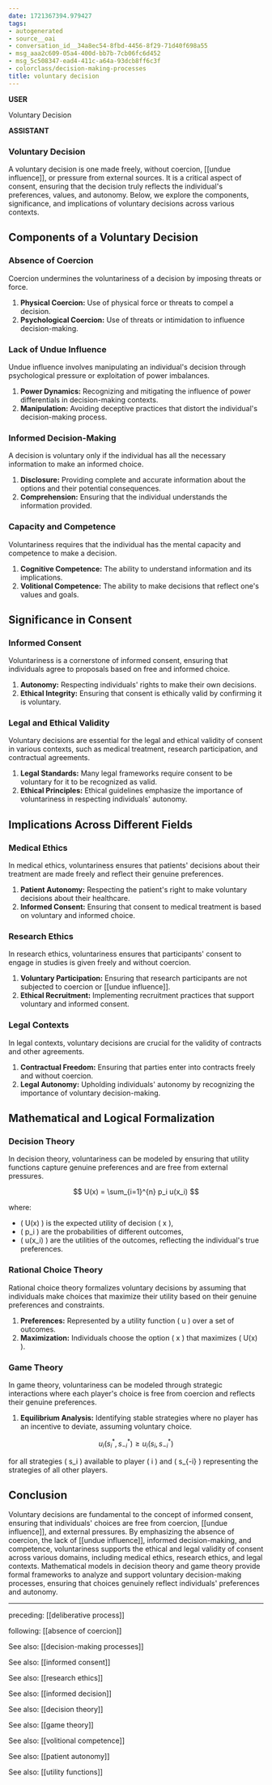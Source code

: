 ```yaml
---
date: 1721367394.979427
tags:
- autogenerated
- source__oai
- conversation_id__34a8ec54-8fbd-4456-8f29-71d40f698a55
- msg_aaa2c609-05a4-400d-bb7b-7cb06fc6d452
- msg_5c508347-ead4-411c-a64a-93dcb8ff6c3f
- colorclass/decision-making-processes
title: voluntary decision
---
```


**USER**

Voluntary Decision


**ASSISTANT**

### Voluntary Decision

A voluntary decision is one made freely, without coercion, [[undue influence]], or pressure from external sources. It is a critical aspect of consent, ensuring that the decision truly reflects the individual's preferences, values, and autonomy. Below, we explore the components, significance, and implications of voluntary decisions across various contexts.

## Components of a Voluntary Decision

### Absence of Coercion
Coercion undermines the voluntariness of a decision by imposing threats or force.

1. **Physical Coercion:** Use of physical force or threats to compel a decision.
2. **Psychological Coercion:** Use of threats or intimidation to influence decision-making.

### Lack of Undue Influence
Undue influence involves manipulating an individual's decision through psychological pressure or exploitation of power imbalances.

1. **Power Dynamics:** Recognizing and mitigating the influence of power differentials in decision-making contexts.
2. **Manipulation:** Avoiding deceptive practices that distort the individual's decision-making process.

### Informed Decision-Making
A decision is voluntary only if the individual has all the necessary information to make an informed choice.

1. **Disclosure:** Providing complete and accurate information about the options and their potential consequences.
2. **Comprehension:** Ensuring that the individual understands the information provided.

### Capacity and Competence
Voluntariness requires that the individual has the mental capacity and competence to make a decision.

1. **Cognitive Competence:** The ability to understand information and its implications.
2. **Volitional Competence:** The ability to make decisions that reflect one's values and goals.

## Significance in Consent

### Informed Consent
Voluntariness is a cornerstone of informed consent, ensuring that individuals agree to proposals based on free and informed choice.

1. **Autonomy:** Respecting individuals' rights to make their own decisions.
2. **Ethical Integrity:** Ensuring that consent is ethically valid by confirming it is voluntary.

### Legal and Ethical Validity
Voluntary decisions are essential for the legal and ethical validity of consent in various contexts, such as medical treatment, research participation, and contractual agreements.

1. **Legal Standards:** Many legal frameworks require consent to be voluntary for it to be recognized as valid.
2. **Ethical Principles:** Ethical guidelines emphasize the importance of voluntariness in respecting individuals' autonomy.

## Implications Across Different Fields

### Medical Ethics
In medical ethics, voluntariness ensures that patients' decisions about their treatment are made freely and reflect their genuine preferences.

1. **Patient Autonomy:** Respecting the patient's right to make voluntary decisions about their healthcare.
2. **Informed Consent:** Ensuring that consent to medical treatment is based on voluntary and informed choice.

### Research Ethics
In research ethics, voluntariness ensures that participants' consent to engage in studies is given freely and without coercion.

1. **Voluntary Participation:** Ensuring that research participants are not subjected to coercion or [[undue influence]].
2. **Ethical Recruitment:** Implementing recruitment practices that support voluntary and informed consent.

### Legal Contexts
In legal contexts, voluntary decisions are crucial for the validity of contracts and other agreements.

1. **Contractual Freedom:** Ensuring that parties enter into contracts freely and without coercion.
2. **Legal Autonomy:** Upholding individuals' autonomy by recognizing the importance of voluntary decision-making.

## Mathematical and Logical Formalization

### Decision Theory
In decision theory, voluntariness can be modeled by ensuring that utility functions capture genuine preferences and are free from external pressures.

$$
U(x) = \sum_{i=1}^{n} p_i u(x_i)
$$

where:
- \( U(x) \) is the expected utility of decision \( x \),
- \( p_i \) are the probabilities of different outcomes,
- \( u(x_i) \) are the utilities of the outcomes, reflecting the individual's true preferences.

### Rational Choice Theory
Rational choice theory formalizes voluntary decisions by assuming that individuals make choices that maximize their utility based on their genuine preferences and constraints.

1. **Preferences:** Represented by a utility function \( u \) over a set of outcomes.
2. **Maximization:** Individuals choose the option \( x \) that maximizes \( U(x) \).

### Game Theory
In game theory, voluntariness can be modeled through strategic interactions where each player's choice is free from coercion and reflects their genuine preferences.

1. **Equilibrium Analysis:** Identifying stable strategies where no player has an incentive to deviate, assuming voluntary choice.

$$
u_i(s_i^*, s_{-i}^*) \geq u_i(s_i, s_{-i}^*)
$$

for all strategies \( s_i \) available to player \( i \) and \( s_{-i} \) representing the strategies of all other players.

## Conclusion

Voluntary decisions are fundamental to the concept of informed consent, ensuring that individuals' choices are free from coercion, [[undue influence]], and external pressures. By emphasizing the absence of coercion, the lack of [[undue influence]], informed decision-making, and competence, voluntariness supports the ethical and legal validity of consent across various domains, including medical ethics, research ethics, and legal contexts. Mathematical models in decision theory and game theory provide formal frameworks to analyze and support voluntary decision-making processes, ensuring that choices genuinely reflect individuals' preferences and autonomy.


---

preceding: [[deliberative process]]  


following: [[absence of coercion]]

See also: [[decision-making processes]]


See also: [[informed consent]]


See also: [[research ethics]]


See also: [[informed decision]]


See also: [[decision theory]]


See also: [[game theory]]


See also: [[volitional competence]]


See also: [[patient autonomy]]


See also: [[utility functions]]